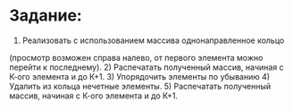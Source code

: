 # Задание:
1) Реализовать с использованием массива однонаправленное кольцо 

(просмотр возможен справа налево, от первого элемента можно перейти к последнему).
2) Распечатать полученный массив, начиная с К-ого элемента и до К+1.
3) Упорядочить элементы по убыванию
4) Удалить из кольца нечетные элементы.
5) Распечатать полученный массив, начиная с К-ого элемента и до К+1.
